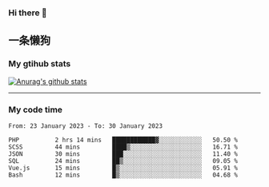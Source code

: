 ### Hi there 👋

## 一条懒狗
<!--
**kiss-me-quickly/kiss-me-quickly** is a ✨ _special_ ✨ repository because its `README.md` (this file) appears on your GitHub profile.

Here are some ideas to get you started:

- 🔭 I’m currently working on ...
- 🌱 I’m currently learning ...
- 👯 I’m looking to collaborate on ...
- 🤔 I’m looking for help with ...
- 💬 Ask me about ...
- 📫 How to reach me: ...
- 😄 Pronouns: ...
- ⚡ Fun fact: ...
-->


### My gtihub stats

[![Anurag's github stats](https://github-readme-stats.vercel.app/api?username=kiss-me-quickly)](https://github.com/anuraghazra/github-readme-stats)

***

### My code time

<!--START_SECTION:waka-->

```text
From: 23 January 2023 - To: 30 January 2023

PHP          2 hrs 14 mins   ████████████▓░░░░░░░░░░░░   50.50 %
SCSS         44 mins         ████▒░░░░░░░░░░░░░░░░░░░░   16.71 %
JSON         30 mins         ███░░░░░░░░░░░░░░░░░░░░░░   11.40 %
SQL          24 mins         ██▒░░░░░░░░░░░░░░░░░░░░░░   09.05 %
Vue.js       15 mins         █▒░░░░░░░░░░░░░░░░░░░░░░░   05.91 %
Bash         12 mins         █▒░░░░░░░░░░░░░░░░░░░░░░░   04.68 %
```

<!--END_SECTION:waka-->
